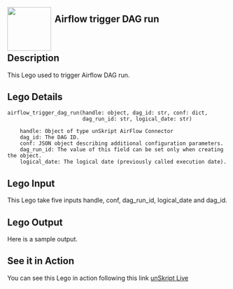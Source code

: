 [<img align="left" src="https://unskript.com/assets/favicon.png" width="100" height="100" style="padding-right: 5px">](https://unskript.com/assets/favicon.png) 
<h2>Airflow trigger DAG run</h2>

<br>

## Description
This Lego used to trigger Airflow DAG run.


## Lego Details
    airflow_trigger_dag_run(handle: object, dag_id: str, conf: dict,
                            dag_run_id: str, logical_date: str)

        handle: Object of type unSkript AirFlow Connector
        dag_id: The DAG ID.
        conf: JSON object describing additional configuration parameters.
        dag_run_id: The value of this field can be set only when creating the object.
        logical_date: The logical date (previously called execution date).

## Lego Input
This Lego take five inputs handle, conf, dag_run_id, logical_date and dag_id.

## Lego Output
Here is a sample output.


## See it in Action

You can see this Lego in action following this link [unSkript Live](https://us.app.unskript.io)